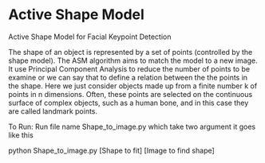 # Active Shape Model
Active Shape Model for Facial Keypoint Detection

The shape of an object is represented by a set of points (controlled by the shape model). The ASM algorithm aims to match the model to a new image.
It use Principal Component Analysis to reduce the number of points to be examine or we can say that to define a relation between the the points in the shape.
Here we just consider objects made up from a finite number k of points in n dimensions. Often, these points are selected on the continuous surface of complex objects, such as a human bone, and in this case they are called landmark points.

To Run:
Run file name Shape_to_image.py
which take two argument it goes like this

python Shape_to_image.py [Shape to fit] [Image to find shape]

